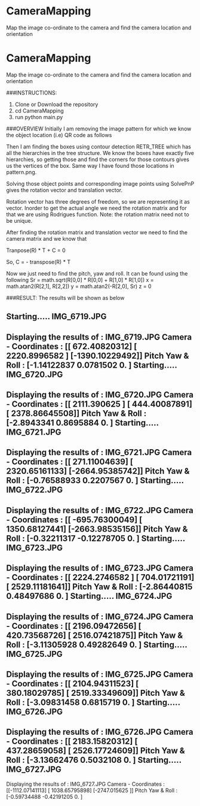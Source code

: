 # CameraMapping
Map the image co-ordinate to the camera and find the camera location and orientation
# CameraMapping
Map the image co-ordinate to the camera and find the camera location and orientation

###INSTRUCTIONS: 
1.  Clone or Download the repository
2. cd CameraMapping
3. run python main.py


###OVERVIEW
Initially I am removing the image pattern for which we know the object location (i.e) QR code as follows



Then I am finding the boxes using contour detection RETR_TREE which has all the hierarchies in the tree structure. 
We know the boxes have exactly five hierarchies, so getting those and find the corners for those contours gives us the vertices of the box.
Same way I have found those locations in pattern.png. 

Solving those object points and corresponding image points using SolvePnP gives the rotation vector and translation vector.


Rotation vector has three degrees of freedom, so we are representing it as vector. Inorder to get the actual angle we need the rotation matrix and for that we are using Rodrigues function. Note: the rotation matrix need not to be unique.


After finding the rotation matrix and translation vector we need to find the camera matrix and we know that

Tranpose(R) * T + C = 0

So, C = - transpose(R) * T

Now we just need to find the pitch, yaw and roll. It can be found using the following
Sr = math.sqrt(R[0,0] * R[0,0] + R[1,0] * R[1,0])
x = math.atan2(R[2,1], R[2,2])
y = math.atan2(-R[2,0], Sr)
z = 0




###RESULT:
The results will be shown as below

Starting..... IMG_6719.JPG
---------------------------------------------------------------------------------------------------------
Displaying the results of : IMG_6719.JPG
Camera - Coordinates :  [[  672.40820312]
 [ 2220.8996582 ]
 [-1390.10229492]]
Pitch Yaw & Roll :  [-1.14122837  0.0781502   0.        ]
Starting..... IMG_6720.JPG
---------------------------------------------------------------------------------------------------------
Displaying the results of : IMG_6720.JPG
Camera - Coordinates :  [[ 2111.390625  ]
 [  444.40087891]
 [ 2378.86645508]]
Pitch Yaw & Roll :  [-2.8943341  0.8695884  0.       ]
Starting..... IMG_6721.JPG
---------------------------------------------------------------------------------------------------------
Displaying the results of : IMG_6721.JPG
Camera - Coordinates :  [[  271.11004639]
 [ 2320.65161133]
 [-2664.95385742]]
Pitch Yaw & Roll :  [-0.76588933  0.2207567   0.        ]
Starting..... IMG_6722.JPG
---------------------------------------------------------------------------------------------------------
Displaying the results of : IMG_6722.JPG
Camera - Coordinates :  [[ -695.76300049]
 [ 1350.68127441]
 [-2663.98535156]]
Pitch Yaw & Roll :  [-0.32211317 -0.12278705  0.        ]
Starting..... IMG_6723.JPG
---------------------------------------------------------------------------------------------------------
Displaying the results of : IMG_6723.JPG
Camera - Coordinates :  [[ 2224.2746582 ]
 [  704.01721191]
 [ 2529.11181641]]
Pitch Yaw & Roll :  [-2.86440815  0.48497686  0.        ]
Starting..... IMG_6724.JPG
---------------------------------------------------------------------------------------------------------
Displaying the results of : IMG_6724.JPG
Camera - Coordinates :  [[ 2196.09472656]
 [  420.73568726]
 [ 2516.07421875]]
Pitch Yaw & Roll :  [-3.11305928  0.49282649  0.        ]
Starting..... IMG_6725.JPG
---------------------------------------------------------------------------------------------------------
Displaying the results of : IMG_6725.JPG
Camera - Coordinates :  [[ 2104.94311523]
 [  380.18029785]
 [ 2519.33349609]]
Pitch Yaw & Roll :  [-3.09831458  0.6815719   0.        ]
Starting..... IMG_6726.JPG
---------------------------------------------------------------------------------------------------------
Displaying the results of : IMG_6726.JPG
Camera - Coordinates :  [[ 2183.15820312]
 [  437.28659058]
 [ 2526.17724609]]
Pitch Yaw & Roll :  [-3.13662476  0.5032108   0.        ]
Starting..... IMG_6727.JPG
---------------------------------------------------------------------------------------------------------
Displaying the results of : IMG_6727.JPG
Camera - Coordinates :  [[-1112.07141113]
 [ 1038.65795898]
 [-2747.015625  ]]
Pitch Yaw & Roll :  [-0.59734488 -0.42191205  0.        ]


